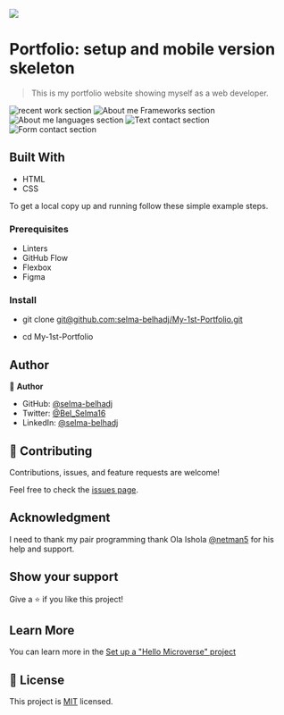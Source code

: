 ![](https://img.shields.io/badge/Microverse-blueviolet)


# Portfolio: setup and mobile version skeleton 

> This is my portfolio website showing myself as a web developer. 

![recent work section](./images/recentwork.png)
![About me Frameworks section](./images/aboutme-framworks-skills.png)
![About me languages section](./images/aboutme-languages.png)
![Text contact section](./images/textcontact.png )
![Form contact section](./images/form-contact.png)




## Built With

- HTML
- CSS


To get a local copy up and running follow these simple example steps.

### Prerequisites
- Linters
- GitHub Flow
- Flexbox
- Figma


### Install
- git clone [git@github.com:selma-belhadj/My-1st-Portfolio.git](git@github.com:selma-belhadj/My-1st-Portfolio.git)

- cd My-1st-Portfolio


## Author

👤 **Author**

- GitHub: [@selma-belhadj](https://github.com/selma-belhadj)
- Twitter: [@Bel_Selma16](https://twitter.com/Bel_Selma16)
- LinkedIn: [@selma-belhadj](https://www.linkedin.com/in/selma-belhadj/)



## 🤝 Contributing

Contributions, issues, and feature requests are welcome!

Feel free to check the [issues page](../../issues/).

## Acknowledgment
I need to thank my pair programming thank Ola Ishola [@netman5](https://github.com/netman5) for his help and support.


## Show your support

Give a ⭐️ if you like this project!

## Learn More

You can learn more in the [Set up a "Hello Microverse" project](https://github.com/microverseinc/curriculum-transversal-skills/blob/main/documentation/hello_microverse_project.md)

## 📝 License

This project is [MIT](./MIT.md) licensed.
